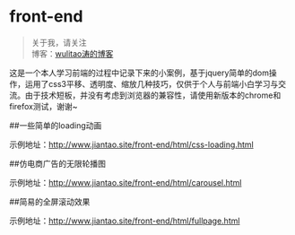# front-end

> 关于我，请关注  
博客：[wulitao涛的博客](http://www.jiantao.site "曹建涛的技术博客")

这是一个本人学习前端的过程中记录下来的小案例，基于jquery简单的dom操作，运用了css3平移、透明度、缩放几种技巧，仅供于个人与前端小白学习与交流。由于技术短板，并没有考虑到浏览器的兼容性，请使用新版本的chrome和firefox测试，谢谢~

##一些简单的loading动画

示例地址：http://www.jiantao.site/front-end/html/css-loading.html  

##仿电商广告的无限轮播图

示例地址：http://www.jiantao.site/front-end/html/carousel.html

##简易的全屏滚动效果

示例地址：http://www.jiantao.site/front-end/html/fullpage.html